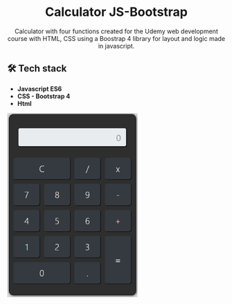 
<h1 align="center">
Calculator JS-Bootstrap
</h1>

<p align="center">Calculator with four functions created for the Udemy web development course with HTML, CSS using a Boostrap 4 library for layout and logic made in javascript.</p>


## 🛠 Tech stack
-  **Javascript ES6** 
-  **CSS - Bootstrap 4**  
-  **Html** 
 
 <img src="https://github.com/jpm4rtinss/Calculadora-JS-Bootstrap/blob/master/calculadora.PNG" alt="home web"  height="425">





